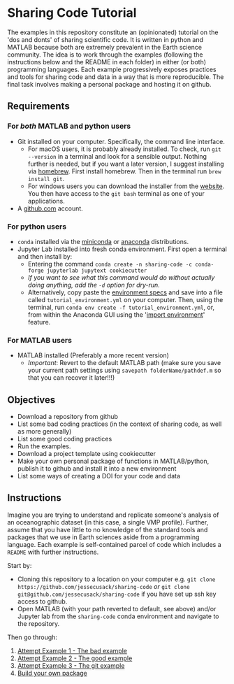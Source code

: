 # Sharing Code Tutorial

The examples in this repository constitute an (opinionated) tutorial on the 'dos and donts' of sharing scientific code. It is written in python and MATLAB because both are extremely prevalent in the Earth science community. The idea is to work through the examples (following the instructions below and the README in each folder) in either (or both) programming languages. Each example progressively exposes practices and tools for sharing code and data in a way that is more reproducible. The final task involves making a personal package and hosting it on github.

## Requirements

### For *both* MATLAB and python users

* Git installed on your computer. Specifically, the command line interface.
    * For macOS users, it is probably already installed. To check, run `git --version` in a terminal and look for a sensible output. Nothing further is needed, but if you want a later version, I suggest installing via [homebrew](https://brew.sh/). First install homebrew. Then in the terminal run `brew install git`. 
    * For windows users you can download the installer from the [website](https://git-scm.com/downloads). You then have access to the `git bash` terminal as one of your applications.
* A [github.com](github.com) account.

### For python users

* `conda` installed via the [miniconda](https://docs.conda.io/en/latest/miniconda.html) or [anaconda](https://docs.anaconda.com/anaconda/install/index.html) distributions.
* Jupyter Lab installed into fresh conda environment. First open a terminal and then install by:
  * Entering the command `conda create -n sharing-code -c conda-forge jupyterlab jupytext cookiecutter`
  * _If you want to see what this command would do without actually doing anything, add the `-d` option for dry-run._
  * Alternatively, copy paste the [environment specs](https://raw.githubusercontent.com/jessecusack/sharing-code/main/tutorial_environment.yml) and save into a file called `tutorial_environment.yml` on your computer. Then, using the terminal, run `conda env create -f tutorial_environment.yml`, or, from within the Anaconda GUI using the '[import environment](https://docs.anaconda.com/anaconda/navigator/tutorials/manage-environments/#importing-an-environment)' feature.
  
### For MATLAB users

* MATLAB installed (Preferably a more recent version)
  * _Important_: Revert to the default MATLAB path (make sure you save your current path settings using `savepath folderName/pathdef.m` so that you can recover it later!!!)
  
## Objectives

* Download a repository from github
* List some bad coding practices (in the context of sharing code, as well as more generally)
* List some good coding practices
* Run the examples.
* Download a project template using cookiecutter
* Make your own personal package of functions in MATLAB/python, publish it to github and install it into a new environment
* List some ways of creating a DOI for your code and data

## Instructions

Imagine you are trying to understand and replicate someone's analysis of an oceanographic dataset (in this case, a single VMP profile). Further, assume that you have little to no knowledge of the standard tools and packages that we use in Earth sciences aside from a programming language. Each example is self-contained parcel of code which includes a `README` with further instructions.

Start by:

* Cloning this repository to a location on your computer e.g. `git clone https://github.com/jessecusack/sharing-code` _or_ `git clone git@github.com/jessecusack/sharing-code` if you have set up ssh key access to github.
* Open MATLAB (with your path reverted to default, see above) and/or Jupyter lab from the `sharing-code` conda environment and navigate to the repository.

Then go through:

1) [Attempt Example 1 - The bad example](bad_example)
2) [Attempt Example 2 - The good example](good_example)
3) [Attempt Example 3 - The git example](git_example)
4) [Build your own package](build_your_own_package)

